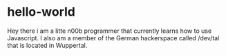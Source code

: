 # hello-world

Hey there i am a litte n00b programmer that currently learns how to use Javascript. I also am a member of the German hackerspace called /dev/tal that is located in Wuppertal.
